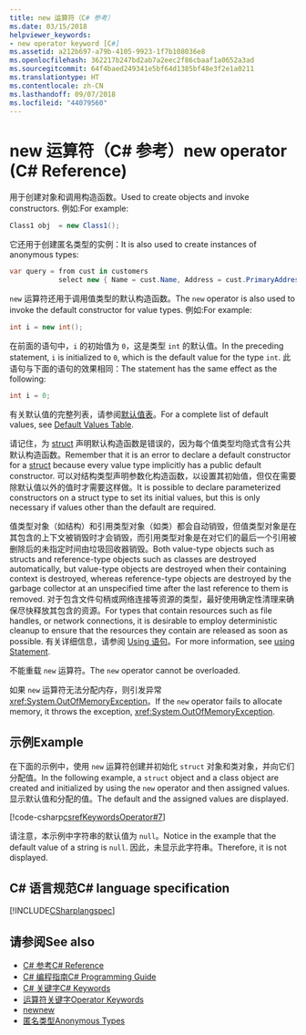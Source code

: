 ```yaml
---
title: new 运算符（C# 参考）
ms.date: 03/15/2018
helpviewer_keywords:
- new operator keyword [C#]
ms.assetid: a212b697-a79b-4105-9923-1f7b108036e8
ms.openlocfilehash: 362217b247bd2ab7a2eec2f86cbaaf1a0652a3ad
ms.sourcegitcommit: 64f4baed249341e5bf64d1385bf48e3f2e1a0211
ms.translationtype: HT
ms.contentlocale: zh-CN
ms.lasthandoff: 09/07/2018
ms.locfileid: "44079560"
---
```

# <a name="new-operator-c-reference"></a><span data-ttu-id="28087-102">new 运算符（C# 参考）</span><span class="sxs-lookup"><span data-stu-id="28087-102">new operator (C# Reference)</span></span>

<span data-ttu-id="28087-103">用于创建对象和调用构造函数。</span><span class="sxs-lookup"><span data-stu-id="28087-103">Used to create objects and invoke constructors.</span></span> <span data-ttu-id="28087-104">例如:</span><span class="sxs-lookup"><span data-stu-id="28087-104">For example:</span></span>

```csharp
Class1 obj  = new Class1();
```

<span data-ttu-id="28087-105">它还用于创建匿名类型的实例：</span><span class="sxs-lookup"><span data-stu-id="28087-105">It is also used to create instances of anonymous types:</span></span>

```csharp
var query = from cust in customers
            select new { Name = cust.Name, Address = cust.PrimaryAddress };
```

<span data-ttu-id="28087-106">`new` 运算符还用于调用值类型的默认构造函数。</span><span class="sxs-lookup"><span data-stu-id="28087-106">The `new` operator is also used to invoke the default constructor for value types.</span></span> <span data-ttu-id="28087-107">例如:</span><span class="sxs-lookup"><span data-stu-id="28087-107">For example:</span></span>

```csharp
int i = new int();
```

<span data-ttu-id="28087-108">在前面的语句中，`i` 的初始值为 `0`，这是类型 `int` 的默认值。</span><span class="sxs-lookup"><span data-stu-id="28087-108">In the preceding statement, `i` is initialized to `0`, which is the default value for the type `int`.</span></span> <span data-ttu-id="28087-109">此语句与下面的语句的效果相同：</span><span class="sxs-lookup"><span data-stu-id="28087-109">The statement has the same effect as the following:</span></span>

```csharp
int i = 0;
```

<span data-ttu-id="28087-110">有关默认值的完整列表，请参阅[默认值表](default-values-table.md)。</span><span class="sxs-lookup"><span data-stu-id="28087-110">For a complete list of default values, see [Default Values Table](default-values-table.md).</span></span>

<span data-ttu-id="28087-111">请记住，为 [struct](struct.md) 声明默认构造函数是错误的，因为每个值类型均隐式含有公共默认构造函数。</span><span class="sxs-lookup"><span data-stu-id="28087-111">Remember that it is an error to declare a default constructor for a [struct](struct.md) because every value type implicitly has a public default constructor.</span></span> <span data-ttu-id="28087-112">可以对结构类型声明参数化构造函数，以设置其初始值，但仅在需要除默认值以外的值时才需要这样做。</span><span class="sxs-lookup"><span data-stu-id="28087-112">It is possible to declare parameterized constructors on a struct type to set its initial values, but this is only necessary if values other than the default are required.</span></span>

<span data-ttu-id="28087-113">值类型对象（如结构）和引用类型对象（如类）都会自动销毁，但值类型对象是在其包含的上下文被销毁时才会销毁，而引用类型对象是在对它们的最后一个引用被删除后的未指定时间由垃圾回收器销毁。</span><span class="sxs-lookup"><span data-stu-id="28087-113">Both value-type objects such as structs and reference-type objects such as classes are destroyed automatically, but value-type objects are destroyed when their containing context is destroyed, whereas reference-type objects are destroyed by the garbage collector at an unspecified time after the last reference to them is removed.</span></span> <span data-ttu-id="28087-114">对于包含文件句柄或网络连接等资源的类型，最好使用确定性清理来确保尽快释放其包含的资源。</span><span class="sxs-lookup"><span data-stu-id="28087-114">For types that contain resources such as file handles, or network connections, it is desirable to employ deterministic cleanup to ensure that the resources they contain are released as soon as possible.</span></span> <span data-ttu-id="28087-115">有关详细信息，请参阅 [Using 语句](using-statement.md)。</span><span class="sxs-lookup"><span data-stu-id="28087-115">For more information, see [using Statement](using-statement.md).</span></span>

<span data-ttu-id="28087-116">不能重载 `new` 运算符。</span><span class="sxs-lookup"><span data-stu-id="28087-116">The `new` operator cannot be overloaded.</span></span>

<span data-ttu-id="28087-117">如果 `new` 运算符无法分配内存，则引发异常 <xref:System.OutOfMemoryException>。</span><span class="sxs-lookup"><span data-stu-id="28087-117">If the `new` operator fails to allocate memory, it throws the exception, <xref:System.OutOfMemoryException>.</span></span>

## <a name="example"></a><span data-ttu-id="28087-118">示例</span><span class="sxs-lookup"><span data-stu-id="28087-118">Example</span></span>

<span data-ttu-id="28087-119">在下面的示例中，使用 `new` 运算符创建并初始化 `struct` 对象和类对象，并向它们分配值。</span><span class="sxs-lookup"><span data-stu-id="28087-119">In the following example, a `struct` object and a class object are created and initialized by using the `new` operator and then assigned values.</span></span> <span data-ttu-id="28087-120">显示默认值和分配的值。</span><span class="sxs-lookup"><span data-stu-id="28087-120">The default and the assigned values are displayed.</span></span>

[!code-csharp[csrefKeywordsOperator#7](~/samples/snippets/csharp/VS_Snippets_VBCSharp/csrefKeywordsOperator/CS/csrefKeywordsOperators.cs#7)]

<span data-ttu-id="28087-121">请注意，本示例中字符串的默认值为 `null`。</span><span class="sxs-lookup"><span data-stu-id="28087-121">Notice in the example that the default value of a string is `null`.</span></span> <span data-ttu-id="28087-122">因此，未显示此字符串。</span><span class="sxs-lookup"><span data-stu-id="28087-122">Therefore, it is not displayed.</span></span>

## <a name="c-language-specification"></a><span data-ttu-id="28087-123">C# 语言规范</span><span class="sxs-lookup"><span data-stu-id="28087-123">C# language specification</span></span>

[!INCLUDE[CSharplangspec](~/includes/csharplangspec-md.md)]

## <a name="see-also"></a><span data-ttu-id="28087-124">请参阅</span><span class="sxs-lookup"><span data-stu-id="28087-124">See also</span></span>

- [<span data-ttu-id="28087-125">C# 参考</span><span class="sxs-lookup"><span data-stu-id="28087-125">C# Reference</span></span>](../../language-reference/index.md)
- [<span data-ttu-id="28087-126">C# 编程指南</span><span class="sxs-lookup"><span data-stu-id="28087-126">C# Programming Guide</span></span>](../../programming-guide/index.md)
- [<span data-ttu-id="28087-127">C# 关键字</span><span class="sxs-lookup"><span data-stu-id="28087-127">C# Keywords</span></span>](index.md)
- [<span data-ttu-id="28087-128">运算符关键字</span><span class="sxs-lookup"><span data-stu-id="28087-128">Operator Keywords</span></span>](operator-keywords.md)
- [<span data-ttu-id="28087-129">new</span><span class="sxs-lookup"><span data-stu-id="28087-129">new</span></span>](new.md)
- [<span data-ttu-id="28087-130">匿名类型</span><span class="sxs-lookup"><span data-stu-id="28087-130">Anonymous Types</span></span>](../../programming-guide/classes-and-structs/anonymous-types.md)